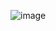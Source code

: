 ![image](https://user-images.githubusercontent.com/63789702/187577892-63ac4aaf-1a0d-4cbc-bcd7-ed6db9742182.png)
